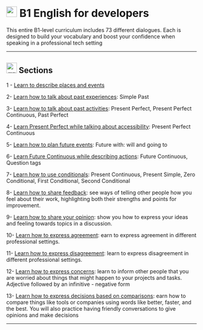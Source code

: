 # <img width="28" height="28" src="https://img.icons8.com/color/28/great-britain.png" alt="great britain"/>  B1 English for developers

This entire B1-level curriculum includes 73 different dialogues. Each is designed to build your vocabulary and boost your confidence when speaking in a professional tech setting

---

## <img width="28" height="28" src="https://img.icons8.com/color/28/great-britain.png" alt="great britain"/>  Sections

1 - [Learn to describe places and events](https://github.com/eugenia1984/english/blob/main/b1-english-for-developers/1-learn-to-describe-places-and-events.md)

2- [Learn how to talk about past experiences](https://github.com/eugenia1984/english/blob/main/b1-english-for-developers/2-learn-how-to-talk-about-past-experiences.md): Simple Past

3- [Learn how to talk about past activities](https://github.com/eugenia1984/english/blob/main/b1-english-for-developers/3-learn-how-to-talk-about-past-activities.md): Present Perfect, Present Perfect Continuous, Past Perfect

4- [Learn Present Perfect while talking about accessibility](https://github.com/eugenia1984/english/blob/main/b1-english-for-developers/4-learn-present-perfect-while-talking-about-accessibility.md): Present Perfect Continuous

5- [Learn how to plan future events](https://github.com/eugenia1984/english/blob/main/b1-english-for-developers/5-learn-how-to-plan-future-events.md): Future with: will and going to

6- [Learn Future Continuous while describing actions](https://github.com/eugenia1984/english/blob/main/b1-english-for-developers/6-learn-future-continuous-while-describing-actions.md): Future Continuous,  Question tags

7- [Learn how to use conditionals](https://github.com/eugenia1984/english/blob/main/b1-english-for-developers/7-learn-how-to-use-conditionals.md): Present Continuous, Present Simple, Zero Conditional, First Conditional, Second Conditional

8- [Learn how to share feedback](https://github.com/eugenia1984/english/blob/main/b1-english-for-developers/8-learn-how-to-share-feedback.md): see ways of telling other people how you feel about their work, highlighting both their strengths and points for improvement.

9- [Learn how to share your opinion](https://github.com/eugenia1984/english/blob/main/b1-english-for-developers/9-learn-how-to-share-your-opinion.md): show you how to express your ideas and feeling towards topics in a discussion.

10- [Learn how to express agreement](https://github.com/eugenia1984/english/blob/main/b1-english-for-developers/10-learn-how-to-express-agreement.md): earn to express agreement in different professional settings.

11- [Learn how to express disagreement](https://github.com/eugenia1984/english/blob/main/b1-english-for-developers/11-learn-how-to-express-disagreement.md): learn to express disagreement in different professional settings.

12- [Learn how to express concerns](https://github.com/eugenia1984/english/blob/main/b1-english-for-developers/12-learn-how-to-express-concerns.md):  learn to inform other people that you are worried about things that might happen to your projects and tasks. Adjective followed by an infinitive - negative form

13- [Learn how to express decisions based on comparisons](https://github.com/eugenia1984/english/blob/main/b1-english-for-developers/13-learn-how-to-express-decisions-based-on-comparisons.md): earn how to compare things like tools or companies using words like better, faster, and the best. You will also practice having friendly conversations to give opinions and make decisions

---
